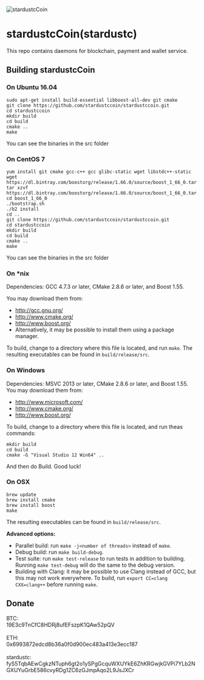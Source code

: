 ![stardustcCoin](https://github.com/stardustccoin/stardustccoin/blob/master/logos/stardustccoin.png "stardustcCoin")

# stardustcCoin(stardustc)

This repo contains daemons for blockchain, payment and wallet service.

## Building stardustcCoin 

### On Ubuntu 16.04

```
sudo apt-get install build-essential libboost-all-dev git cmake
git clone https://github.com/stardustccoin/stardustccoin.git
cd stardustccoin
mkdir build
cd build
cmake ..
make
```

You can see the binaries in the src folder

### On CentOS 7

```
yum install git cmake gcc-c++ gcc glibc-static wget libstdc++-static
wget https://dl.bintray.com/boostorg/release/1.66.0/source/boost_1_66_0.tar.gz
tar xzvf https://dl.bintray.com/boostorg/release/1.66.0/source/boost_1_66_0.tar.gz
cd boost_1_66_0
./bootstrap.sh
./b2 install
cd ..
git clone https://github.com/stardustccoin/stardustccoin.git
cd stardustccoin
mkdir build
cd build
cmake ..
make
```

You can see the binaries in the src folder

### On *nix

Dependencies: GCC 4.7.3 or later, CMake 2.8.6 or later, and Boost 1.55.

You may download them from:

* http://gcc.gnu.org/
* http://www.cmake.org/
* http://www.boost.org/
* Alternatively, it may be possible to install them using a package manager.

To build, change to a directory where this file is located, and run `make`. The resulting executables can be found in `build/release/src`.

### On Windows
Dependencies: MSVC 2013 or later, CMake 2.8.6 or later, and Boost 1.55. You may download them from:

* http://www.microsoft.com/
* http://www.cmake.org/
* http://www.boost.org/

To build, change to a directory where this file is located, and run theas commands: 
```
mkdir build
cd build
cmake -G "Visual Studio 12 Win64" ..
```

And then do Build.
Good luck!

### On OSX
```
brew update
brew install cmake
brew install boost
make
```
The resulting executables can be found in `build/release/src`.

**Advanced options:**

* Parallel build: run `make -j<number of threads>` instead of `make`.
* Debug build: run `make build-debug`.
* Test suite: run `make test-release` to run tests in addition to building. Running `make test-debug` will do the same to the debug version.
* Building with Clang: it may be possible to use Clang instead of GCC, but this may not work everywhere. To build, run `export CC=clang CXX=clang++` before running `make`.

## Donate
BTC: <br>19E3c9TnCfC8HDRj8ufEFszpK1QAw52pQV <br><br>
ETH: <br>0x6993872edcd8b36a0f0d900ec483a413e3ecc187 <br><br>
stardustc: <br>fyS5TqbAEwCgkzNTuph6gt2o1ySPgGcquWXUYkE6ZhKRGwjkGVPi7YLb2NGXUYuGrbE586cvyRDg1ZC6zGJmpAqo2L9JsJXCr
